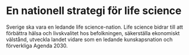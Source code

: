 # En nationell strategi för life science

Sverige ska vara en ledande life science\-nation. Life science bidrar till att förbättra hälsa och livskvalitet hos befolkningen, säkerställa ekonomiskt välstånd, utveckla landet vidare som en ledande kunskapsnation och förverkliga Agenda 2030\.
